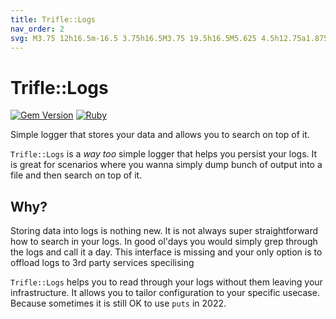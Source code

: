 ```yaml
---
title: Trifle::Logs
nav_order: 2
svg: M3.75 12h16.5m-16.5 3.75h16.5M3.75 19.5h16.5M5.625 4.5h12.75a1.875 1.875 0 010 3.75H5.625a1.875 1.875 0 010-3.75z
---
```


# Trifle::Logs

[![Gem Version](https://badge.fury.io/rb/trifle-logs.svg)](https://rubygems.org/gems/trifle-logs)
[![Ruby](https://github.com/trifle-io/trifle-logs/workflows/Ruby/badge.svg?branch=main)](https://github.com/trifle-io/trifle-logs)

Simple logger that stores your data and allows you to search on top of it.

`Trifle::Logs` is a _way too_ simple logger that helps you persist your logs. It is great for scenarios where you wanna simply dump bunch of output into a file and then search on top of it.

## Why?

Storing data into logs is nothing new. It is not always super straightforward how to search in your logs. In good ol'days you would simply grep through the logs and call it a day. This interface is missing and your only option is to offload logs to 3rd party services specilising 

`Trifle::Logs` helps you to read through your logs without them leaving your infrastructure. It allows you to tailor configuration to your specific usecase. Because sometimes it is still OK to use `puts` in 2022.
